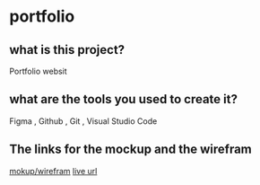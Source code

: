 # portfolio
## what is this project? 
Portfolio websit 
## what are the tools you used to create it?
Figma , Github , Git , Visual Studio Code  
## The links for the mockup and the wirefram
[mokup/wirefram](https://www.figma.com/file/gM8Hx4NTxFTHgYQVLQzyLo/Portfolio-wesam?node-id=2%3A344&t=BZFYbMcZEdMsopde-0)
[live url ](https://wesam-ahmad.github.io/portfolio/)
